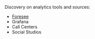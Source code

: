 Discovery on analytics tools and sources:
- [Foresee](https://github.com/department-of-veterans-affairs/va.gov-team/blob/master/Platform/Teams/Analytics%20and%20Insights/Research/Product%20Health%20Prototype/Analytics%20Tools/Foresee.md)
- Grafana
- Call Centers
- Social Studios
